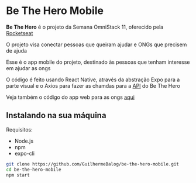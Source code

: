 # Be The Hero Mobile

**Be The Hero** é o projeto da Semana OmniStack 11, oferecido pela [Rocketseat](https://rocketseat.com.br/)

O projeto visa conectar pessoas que queiram ajudar e ONGs que precisem de ajuda

Esse é o app mobile do projeto, destinado às pessoas que tenham interesse em ajudar as ongs

O código é feito usando React Native, através da abstração Expo para a parte visual e o Axios para fazer as chamdas para a [API](https://github.com/GuilhermeBalog/be-the-hero-backend) do Be The Hero

Veja também o código do app web para as ongs [aqui](https://github.com/GuilhermeBalog/be-the-hero-frontend)

## Instalando na sua máquina

Requisitos:

- Node.js
- npm
- expo-cli

```bash
git clone https://github.com/GuilhermeBalog/be-the-hero-mobile.git
cd be-the-hero-mobile
npm start
```